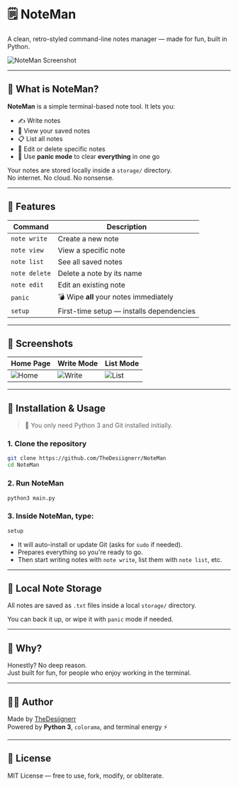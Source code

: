 # 🗒️ NoteMan

A clean, retro-styled command-line notes manager — made for fun, built in Python.

![NoteMan Screenshot](https://files.catbox.moe/4l1few.png)

---

## 📌 What is NoteMan?

**NoteMan** is a simple terminal-based note tool. It lets you:

- ✍️ Write notes  
- 📄 View your saved notes  
- 📋 List all notes  
- 🧽 Edit or delete specific notes  
- 🚨 Use **panic mode** to clear **everything** in one go  

Your notes are stored locally inside a `storage/` directory.  
No internet. No cloud. No nonsense.

---

## 🔧 Features

| Command      | Description                              |
|--------------|------------------------------------------|
| `note write`      | Create a new note                        |
| `note view`       | View a specific note                     |
| `note list`       | See all saved notes                      |
| `note delete`     | Delete a note by its name                |
| `note edit`       | Edit an existing note                    |
| `panic`      | 💣 Wipe **all** your notes immediately    |
| `setup`      | First-time setup — installs dependencies |

---

## 📸 Screenshots

| Home Page | Write Mode | List Mode |
|------------|-----------|-------|
| ![Home](https://files.catbox.moe/4l1few.png) | ![Write](https://files.catbox.moe/o9flgb.png) | ![List](https://files.catbox.moe/6wolr2.png) |

---

## 🚀 Installation & Usage

> 📌 You only need Python 3 and Git installed initially.

### 1. Clone the repository

```bash
git clone https://github.com/TheDesiignerr/NoteMan
cd NoteMan
```

### 2. Run NoteMan

```bash
python3 main.py
```

### 3. Inside NoteMan, type:

```bash
setup
```

- It will auto-install or update Git (asks for `sudo` if needed).  
- Prepares everything so you're ready to go.  
- Then start writing notes with `note write`, list them with `note list`, etc.

---

## 📁 Local Note Storage

All notes are saved as `.txt` files inside a local `storage/` directory.

You can back it up, or wipe it with `panic` mode if needed.

---

## 🤷 Why?

Honestly? No deep reason.  
Just built for fun, for people who enjoy working in the terminal.

---

## 🧑‍💻 Author

Made by [TheDesiignerr](https://github.com/TheDesiignerr)  
Powered by **Python 3**, `colorama`, and terminal energy ⚡

---

## 🪪 License

MIT License — free to use, fork, modify, or obliterate.

